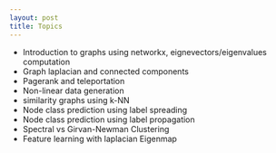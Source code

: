 ```yaml
---
layout: post
title: Topics
---
```


- Introduction to graphs using networkx, eignevectors/eigenvalues computation
- Graph laplacian and connected components
- Pagerank and teleportation
- Non-linear data generation
- similarity graphs using k-NN
- Node class prediction using label spreading
- Node class prediction using label propagation
- Spectral vs Girvan-Newman Clustering
- Feature learning with laplacian Eigenmap
